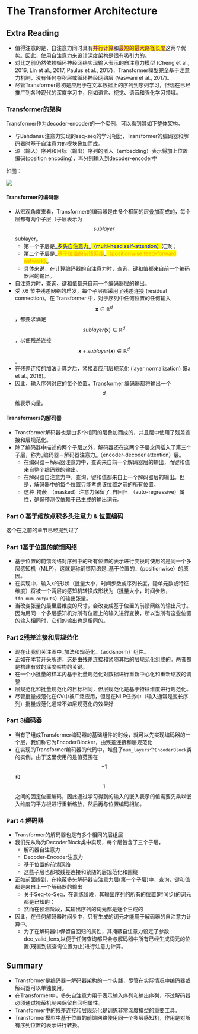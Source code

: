 # The Transformer Architecture



## Extra Reading

* 值得注意的是，自注意力同时具有<mark style="color:purple;">并行计算</mark>和<mark style="color:purple;">最短的最大路径长度</mark>这两个优势。因此，使用自注意力来设计深度架构是很有吸引力的。
* 对比之前仍然依赖循环神经网络实现输入表示的自注意力模型 (Cheng et al., 2016, Lin et al., 2017, Paulus et al., 2017)，Transformer模型完全基于注意力机制，没有任何卷积层或循环神经网络层 (Vaswani et al., 2017)。
* 尽管Transformer最初是应用于在文本数据上的序列到序列学习，但现在已经推广到各种现代的深度学习中，例如语言、视觉、语音和强化学习领域。



### Transformer的架构

Transformer作为decoder-encoder的一个实例，可以看到其如下整体架构。

* 与Bahdanau注意力实现的seq-seq的学习相比，Transformer的编码器和解码器时基于自注意力的模块叠加而成。
* 源（输入）序列和目标（输出）序列的嵌入（embedding）表示将加上位置编码(position encoding)，再分别输入到decoder-encoder中

如图：

&#x20;                                                          ![](<../../../.gitbook/assets/Screenshot 2024-09-13 at 5.53.08 PM.png>)



#### Transformer的编码器

* 从宏观角度来看，Transformer的编码器是由多个相同的层叠加而成的，每个层都有两个子层（子层表示为$$sublayer$$sublayer。
  * 第一个子层是_<mark style="color:blue;">多头自注意力</mark>_<mark style="color:blue;">（multi-head self-attention）</mark>汇聚；
  * 第二个子层是_<mark style="color:orange;">基于位置的前馈网络</mark>_<mark style="color:orange;">（positionwise feed-forward network）</mark>。
  * 具体来说，在计算编码器的自注意力时，查询、键和值都来自前一个编码器层的输出。
* 自注意力时，查询、键和值都来自前一个编码器层的输出。
* 受 7.6 节中残差网络的启发，每个子层都采用了残差连接 (residual connection)。在 Transformer 中，对于序列中任何位置的任何输入 $$\mathbf{x} \in \mathbb{R}^d$$，都要求满足 $$sublayer(\mathbf{x}) \in \mathbb{R}^d$$，以便残差连接 $$\mathbf{x} + sublayer(\mathbf{x}) \in \mathbb{R}^d$$。
* 在残差连接的加法计算之后，紧接着应用层规范化 (layer normalization) (Ba et al., 2016)。
* 因此，输入序列对应的每个位置，Transformer 编码器都将输出一个 $$d$$ 维表示向量。



#### Transformers的解码器

* Transformer解码器也是由多个相同的层叠加而成的，并且层中使用了残差连接和层规范化。
* 除了编码器中描述的两个子层之外，解码器还在这两个子层之间插入了第三个子层，称为_编码器－解码器注意力_（encoder-decoder attention）层。
  * 在编码器－解码器注意力中，查询来自前一个解码器层的输出，而键和值来自整个编码器的输出。
  * 在解码器自注意力中，查询、键和值都来自上一个解码器层的输出。但是，解码器中的每个位置只能考虑该位置之前的所有位置。
  * 这种_掩蔽_（masked）注意力保留了_自回归_（auto-regressive）属性，确保预测仅依赖于已生成的输出词元。

### Part 0 基于缩放点积多头注意力 & 位置编码

这个在之前的章节已经提到过了

### Part 1基于位置的前馈网络

* 基于位置的前馈网络对序列中的所有位置的表示进行变换时使用的是同一个多层感知机（MLP），这就是称前馈网络是_基于位置的_（positionwise）的原因。
* 在实现中，输入`X`的形状（批量大小，时间步数或序列长度，隐单元数或特征维度）将被一个两层的感知机转换成形状为（批量大小，时间步数，`ffn_num_outputs`）的输出张量。
* 当改变张量的最里层维度的尺寸，会改变成基于位置的前馈网络的输出尺寸。因为用同一个多层感知机对所有位置上的输入进行变换，所以当所有这些位置的输入相同时，它们的输出也是相同的。

### Part 2残差连接和层规范化

* 现在让我们关注图中_加法和规范化_（add\&norm）组件。
* 正如在本节开头所述，这是由残差连接和紧随其后的层规范化组成的。两者都是构建有效的深度架构的关键。
* &#x20;在一个小批量的样本内基于批量规范化对数据进行重新中心化和重新缩放的调整
* 层规范化和批量规范化的目标相同，但层规范化是基于特征维度进行规范化。
* 尽管批量规范化在CV中被广泛应用，但是在NLP任务中（输入通常是变长序列）批量规范化通常不如层规范化的效果好



### Part 3编码器

* 当有了组成Transformer编码器的基础组件的时候，就可以先实现编码器的一个层，我们称它为EncoderBlocker，由残差连接和层规范化
* 在实现的Transformer编码器的代码中，堆叠了`num_layers`个`EncoderBlock`类的实例。由于这里使用的是值范围在$$−1$$和$$1$$之间的固定位置编码，因此通过学习得到的输入的嵌入表示的值需要先乘以嵌入维度的平方根进行重新缩放，然后再与位置编码相加。



### Part 4 解码器

* Transformer的解码器也是有多个相同的层组层
* 我们先从称为DecoderBlock类中实现，每个层包含了三个子层，
  * 解码器自注意力
  * Decoder-Encoder注意力
  * 基于位置的前馈网络
  * 这些子层也都被残差连接和紧随的层规范化和围绕
* 正如前面提到，在掩蔽多头解码器自注意力层(第一个子层)中，查询，键和值都是来自上一个解码器的输出
  * 关于Seq-to-Seq，在训练阶段，其输出序列的所有的位置(时间步)的词元都是已知的；
  * 然而在预测阶段，其输出序列的词元都是逐个生成的
* 因此，在任何解码器时间步中，只有生成的词元才能用于解码器的自注意力计算中。
  * 为了在解码器中保留自回归的属性，其掩蔽自注意力设定了参数dec\_valid\_lens,以便于任何查询都只会与解码器中所有已经生成词元的位置(既直到该查询位置为止)进行注意力计算。



## Summary

* Transformer是编码器－解码器架构的一个实践，尽管在实际情况中编码器或解码器可以单独使用。
* 在Transformer中，多头自注意力用于表示输入序列和输出序列，不过解码器必须通过掩蔽机制来保留自回归属性。
* Transformer中的残差连接和层规范化是训练非常深度模型的重要工具。
* Transformer模型中基于位置的前馈网络使用同一个多层感知机，作用是对所有序列位置的表示进行转换。
